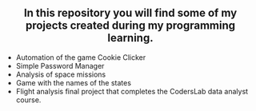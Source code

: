 <h2 align="center">In this repository you will find some of my projects created during my programming learning.</h2>

- Automation of the game Cookie Clicker
- Simple Password Manager
- Analysis of space missions 
- Game with the names of the states 
- Flight analysis final project that completes the CodersLab data analyst course.